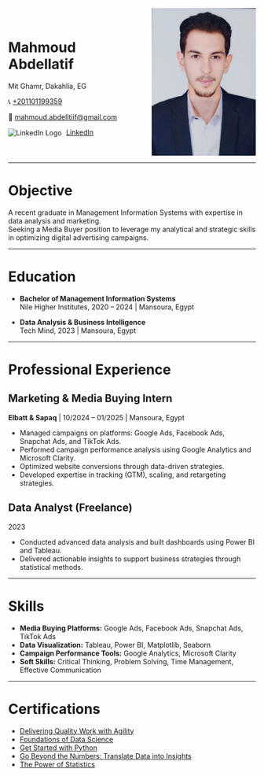 <div style="display: flex; align-items: center; justify-content: space-between;">
    <div>
        <h1>Mahmoud Abdellatif</h1>
        <p>Mit Ghamr, Dakahlia, EG</p>
        <p>📞 <a href="https://wa.me/201101199359" target="_blank">+201101199359</a></p>
        <p>📧 <a href="mailto:mahmoud.abdelltiif@gmail.com">mahmoud.abdelltiif@gmail.com</a></p>
         <p>
            <img src="https://upload.wikimedia.org/wikipedia/commons/c/ca/LinkedIn_logo_initials.png" 
                 alt="LinkedIn Logo" 
                 width="20" 
                 style="vertical-align: middle; margin-right: 5px;" />
            <a href="https://www.linkedin.com/in/mahmoudabdelltif/">LinkedIn</a>
        </p>
    </div>
    <img src="WhatsApp%20Image%202025-01-09%20at%2004.21.44_79a68f9f.jpg" 
         alt="Profile Picture" 
         style="margin-left: 20px; max-height: 300px;" />
</div>

---

# Objective

A recent graduate in Management Information Systems with expertise in data analysis and marketing.  
Seeking a Media Buyer position to leverage my analytical and strategic skills in optimizing digital advertising campaigns.

---

# Education

- **Bachelor of Management Information Systems**  
  Nile Higher Institutes, 2020 – 2024 | Mansoura, Egypt

- **Data Analysis & Business Intelligence**  
  Tech Mind, 2023 | Mansoura, Egypt

---

# Professional Experience

## Marketing & Media Buying Intern  
**Elbatt & Sapaq** | 10/2024 – 01/2025 | Mansoura, Egypt  
- Managed campaigns on platforms: Google Ads, Facebook Ads, Snapchat Ads, and TikTok Ads.  
- Performed campaign performance analysis using Google Analytics and Microsoft Clarity.  
- Optimized website conversions through data-driven strategies.  
- Developed expertise in tracking (GTM), scaling, and retargeting strategies.

## Data Analyst (Freelance)  
2023  
- Conducted advanced data analysis and built dashboards using Power BI and Tableau.  
- Delivered actionable insights to support business strategies through statistical methods.

---

# Skills

- **Media Buying Platforms:** Google Ads, Facebook Ads, Snapchat Ads, TikTok Ads  
- **Data Visualization:** Tableau, Power BI, Matplotlib, Seaborn  
- **Campaign Performance Tools:** Google Analytics, Microsoft Clarity  
- **Soft Skills:** Critical Thinking, Problem Solving, Time Management, Effective Communication  

---

# Certifications

- [Delivering Quality Work with Agility](https://coursera.org/share/df84aee34a8e8c38717c2802c460855f)
- [Foundations of Data Science](https://coursera.org/share/1c4edfee4f2574ba342c3a554f262116)
- [Get Started with Python](https://coursera.org/share/306eadc29f74f49365b11a9b01d87bc8)
- [Go Beyond the Numbers: Translate Data into Insights](https://www.coursera.org/account/accomplishments/records/8BBE2LC9XNXV)
- [The Power of Statistics](https://www.coursera.org/account/accomplishments/records/4V1I1GKEGBEF) 
